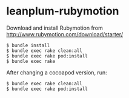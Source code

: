 # leanplum-rubymotion

Download and install Rubymotion from http://www.rubymotion.com/download/starter/
```
$ bundle install
$ bundle exec rake clean:all
$ bundle exec rake pod:install
$ bundle exec rake
```

After changing a cocoapod version, run:
```
$ bundle exec rake clean:all
$ bundle exec rake pod:install
```
